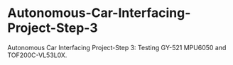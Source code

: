 # Autonomous-Car-Interfacing-Project-Step-3
Autonomous Car Interfacing Project-Step 3: Testing GY-521 MPU6050 and TOF200C-VL53L0X.
